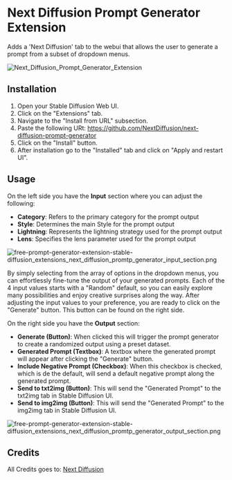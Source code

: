 # Next Diffusion Prompt Generator Extension

Adds a 'Next Diffusion' tab to the webui that allows the user to generate a prompt from a subset of dropdown menus.


![Next_Diffusion_Prompt_Generator_Extension](https://res.cloudinary.com/db7mzrftq/image/upload/v1690967355/Next_Diffusion_Prompt_Generator_Extension_79528d3a5b.png)


## Installation

1. Open your Stable Diffusion Web UI.
2. Click on the "Extensions" tab.
3. Navigate to the "Install from URL" subsection.
4. Paste the following URt: https://github.com/NextDiffusion/next-diffusion-prompt-generator
5. Click on the "Install" button.
6. After installation go to the "Installed" tab and click on "Apply and restart UI".

## Usage

On the left side you have the **Input** section where you can adjust the following:

- **Category**: Refers to the primary category for the prompt output
- **Style**: Determines the main Style for the prompt output
- **Lightning**: Represents the lightning strategy used for the prompt output
- **Lens**: Specifies the lens parameter used for the prompt output

![free-prompt-generator-extension-stable-diffusion_extensions_next_diffusion_promtp_generator_input_section.png](https://res.cloudinary.com/db7mzrftq/image/upload/v1690835363/free_prompt_generator_extension_stable_diffusion_extensions_next_diffusion_promtp_generator_input_section_5340df06c6.png)

By simply selecting from the array of options in the dropdown menus, you can effortlessly fine-tune the output of your generated prompts. Each of the 4 input values starts with a "Random" default, so you can easily explore many possibilities and enjoy creative surprises along the way.
After adjusting the input values to your preference, you are ready to click on the "Generate" button. This button can be found on the right side.

On the right side you have the **Output** section:

- **Generate (Button)**: When clicked this will trigger the prompt generator to create a randomized output using a preset dataset.
- **Generated Prompt (Textbox)**: A textbox where the generated prompt will appear after clicking the "Generate" button.
- **Include Negative Prompt (Checkbox)**: When this checkbox is checked, which is de the default, will send a default negative prompt along the generated prompt.
- **Send to txt2img (Button)**: This will send the "Generated Prompt" to the txt2img tab in Stable Diffusion UI.
- **Send to img2img (Button)**: This will send the "Generated Prompt" to the img2img tab in Stable Diffusion UI.


![free-prompt-generator-extension-stable-diffusion_extensions_next_diffusion_promtp_generator_output_section.png](https://res.cloudinary.com/db7mzrftq/image/upload/v1690835696/free_prompt_generator_extension_stable_diffusion_extensions_next_diffusion_promtp_generator_output_section_6f0517c23e.png)



## Credits

All Credits goes to: [Next Diffusion](https://www.nextdiffusion.ai/)
